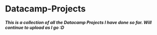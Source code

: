 # Datacamp-Projects

##### This is a collection of all the Datacamp Projects I have done so far. Will continue to upload as I go :D

